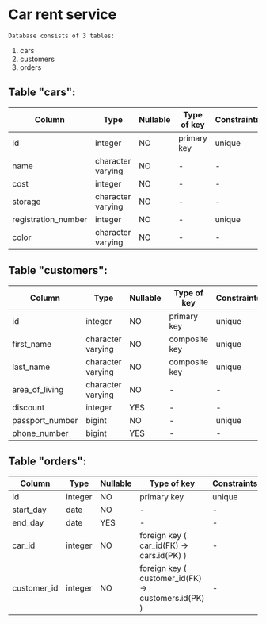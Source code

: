 Car rent service
================

	Database consists of 3 tables:
1. cars
2. customers
3. orders


Table "cars":
--------------

Column | Type | Nullable | Type of key | Constraints 
--- | --- | --- | --- | ---
id | integer |  NO | primary key | unique
name | character varying |  NO |  - |  -
cost | integer |  NO |  - |  -
storage | character varying |  NO |  - |  -
registration_number | integer | NO | - |  unique
color | character varying | NO | - |  -



Table "customers":
--------------

Column | Type | Nullable | Type of key | Constraints 
--- | --- | --- | --- | ---
id | integer |  NO |  primary key |  unique 
first_name | character varying |  NO |  composite key |  unique 
last_name | character varying |  NO |  composite key |  unique 
area_of_living | character varying |  NO |  - |  - 
discount | integer |  YES |  - |  - 
passport_number | bigint |  NO |  - |  unique 
phone_number | bigint |  YES |  - |  - 



Table "orders":
--------------

Column | Type | Nullable | Type of key | Constraints 
--- | --- | --- | --- | ---
id | integer |  NO |  primary key |  unique 
start_day | date |  NO |  - |  - 
end_day | date |  YES |  - |  - 
car_id | integer |  NO |  foreign key ( car_id(FK) -> cars.id(PK) ) |  - 
customer_id | integer | NO | foreign key ( customer_id(FK) -> customers.id(PK) ) |  - 
